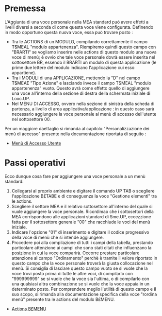 # Premessa

L'Aggiunta di una voce personale nella MEA standard può avere effetti a livelli diversi a seconda di come questa voce viene configurata.
Definendo in modo opportuno questa nuova voce, essa può trovare posto : 
* Tra le ACTIONS di un MODULO, compilando correttamente il campo T$MEAL "modulo appartenenza". Riempiremo quindi questo campo con "BRARTI" se vogliamo inserire nelle actions di questo modulo una nuova voce di menù; è ovvio che tale voce personale dovrà essere inserita nel sottosettore BR, essendo il BRARTI un modulo di questa applicazione (le prime due lettere del modulo indicano l'applicazione cui esso appartiene). 
* Tra i MODULI di una APPLICAZIONE, mettendo la "D" nel campo T$MEAE "Tipo Azione" e lasciando invece il campo T$MEAL "modulo appartenenza" vuoto. Questo avrà come effetto quello di aggiungere una voce all'interno della sezione di destra della schermata iniziale di Looc.UP. 
* Nel MENU DI ACCESSO, ovvero nella sezione di sinistra della scheda di partenza, a livello di area applicativa/applicazione :  in questo caso sarà necessario aggiungere la voce personale al menù di accesso dell'utente nel sottosettore 00.

Per un maggiore daettaglio si rimanda al capitolo "Personalizzazione dei menù di accesso" presente nella documentazione riportata di seguito : 
- [Menù di Accesso Utente](Sorgenti/DOC/TA/B£AMO/B£MENU_02)


# Passi operativi

Ecco dunque cosa fare per aggiungere una voce personale a un menù standard.

1) Collegarsi al proprio ambiente e digitare il comando UP TAB o scegliere l'applicazione B£TABE e di conseguenza la voce "Gestione elementi" tra le actions.
2) Scegliere il settore MEA e il relativo sottosettore all'interno del quale si vuole aggiungere la voce personale.
Ricordimao che i sottosettori della MEA corrispondono alle applicazioni standard di Sme.UP, eccezzione fatta per il sottosettore generale "00" che racchiude le voci del menù iniziale.
3) Indicare l'opzione "01" di inserimento e digitare il codice progressivo della voce di menù che si intende aggiungere.
4) Procedere poi alla compilazione di tutti i campi della tabella, prestando particolare attenzione ai campi che sono stati citati che influenzano la posizione in cui la voce comparirà.
Occorre prestare particolare attenzione al campo "Ordinamento" perchè è tramite il valore riportato in questo campo che la voce personale troverà la giusta collocazione nel menù.
Si consiglia di lasciare questo campo vuoto se si vuole che la voce trovi posto prima di tutte le altre voci, di compilarlo con "999999999" se si vuole che la voce sia l'ultima, o di compilarlo con una qualsiasi altra combinazione se si vuole che la voce appaia in un determinato posto.
Per comprendere meglio l'utilità di questo campo e il suo scopo, si rimanda alla documentazione specifica della voce "rordina menù" presente tra le actions del modulo B£MENU.
- [Actions B£MENU](Sorgenti/MB/DOC_VOC/M_B£MENU)

